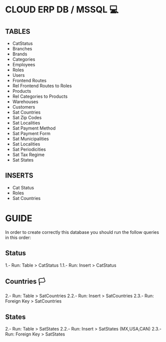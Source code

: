 # CLOUD ERP DB / MSSQL 💻

## TABLES

- CatStatus
- Branches
- Brands
- Categories
- Employees
- Roles
- Users
- Frontend Routes
- Rel Frontend Routes to Roles
- Products
- Rel Categories to Products
- Warehouses
- Customers
- Sat Countries
- Sat Zip Codes
- Sat Localities
- Sat Payment Method
- Sat Payment Form
- Sat Municipalities
- Sat Localities
- Sat Periodicities
- Sat Tax Regime
- Sat States

## INSERTS

- Cat Status
- Roles
- Sat Countries

# GUIDE

In order to create correctly this database you should run the follow queries in this order:

## Status

1.- Run: Table > CatStatus
1.1.- Run: Insert > CatStatus

## Countries 🏳

2.- Run: Table > SatCountries
2.2.- Run: Insert > SatCountries
2.3.- Run: Foreign Key > SatCountries

## States

2.- Run: Table > SatStates
2.2.- Run: Insert > SatStates (MX,USA,CAN)
2.3.- Run: Foreign Key > SatStates
